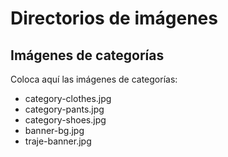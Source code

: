 # Directorios de imágenes

## Imágenes de categorías
Coloca aquí las imágenes de categorías:
- category-clothes.jpg
- category-pants.jpg
- category-shoes.jpg
- banner-bg.jpg
- traje-banner.jpg
